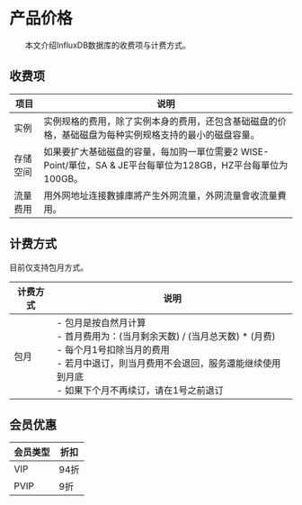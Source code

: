 # 产品价格

　　本文介绍InfluxDB数据库的收费项与计费方式。

## 收费项

| 项目     | 说明                                                         |
| -------- | ------------------------------------------------------------ |
| 实例     | 实例规格的费用，除了实例本身的费用，还包含基础磁盘的价格，基础磁盘为每种实例规格支持的最小的磁盘容量。 |
| 存储空间 | 如果要扩大基础磁盘的容量，每加购一單位需要2 WISE-Point/單位，SA & JE平台每單位为128GB，HZ平台每單位为100GB。 |
| 流量费用 | 用外网地址连接數據庫將产生外网流量，外网流量會收流量費用。                             |

## 计费方式

目前仅支持包月方式。

| 计费方式 | 说明                                                         |
| -------- | ------------------------------------------------------------ |
| 包月     | - 包月是按自然月计算<br>- 首月费用为：(当月剩余天数) / (当月总天数) * (月费)<br>- 每个月1号扣除当月的费用<br>- 若月中退订，則当月费用不会退回，服务還能继续使用到月底<br>- 如果下个月不再续订，请在1号之前退订 |

## 会员优惠

| 会员类型 | 折扣 |
| -------- | ---- |
| VIP      | 94折 |
| PVIP     | 9折  |
